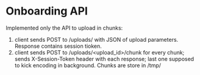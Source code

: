 Onboarding API
===

Implemented only the API to upload in chunks:
1) client sends POST to /uploads/ with JSON of upload parameters. Response contains session tioken.
2) client sends POST to /uploads/<upload_id>/chunk for every chunk; sends X-Session-Token header with each response; last one supposed to kick encoding in background. Chunks are store in /tmp/

